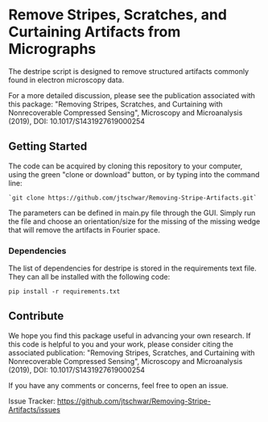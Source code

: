 # Remove Stripes, Scratches, and Curtaining Artifacts from Micrographs

The destripe script is designed to remove structured artifacts commonly found in electron microscopy data.

For a more detailed discussion, please see the publication associated with this package: "Removing Stripes, Scratches, and Curtaining with Nonrecoverable Compressed Sensing", Microscopy and Microanalysis (2019), DOI: 10.1017/S1431927619000254 


## Getting Started 

The code can be acquired by cloning this repository to your computer, using the green "clone or download" button, or by typing into the command line:
	
	`git clone https://github.com/jtschwar/Removing-Stripe-Artifacts.git`

The parameters can be defined in main.py file through the GUI. Simply run the file and choose an orientation/size for the missing of the missing wedge that will remove the artifacts in Fourier space.   


### Dependencies

The list of dependencies for destripe is stored in the requirements text file. They can all be installed with the following code:

   `pip install -r requirements.txt`

## Contribute

We hope you find this package useful in advancing your own research. 
If this code is helpful to you and your work, please consider citing the associated publication: "Removing Stripes, Scratches, and Curtaining with Nonrecoverable Compressed Sensing", Microscopy and Microanalysis (2019), DOI: 10.1017/S1431927619000254 

If you have any comments or concerns, feel free to open an issue.

Issue Tracker:  https://github.com/jtschwar/Removing-Stripe-Artifacts/issues
 

